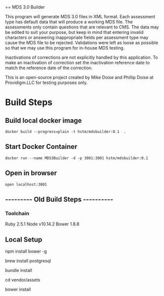 == MDS 3.0 Builder

This program will generate MDS 3.0 files in XML format. Each assessment type has default data that will produce a working MDS file. The assessments only contain questions that are relevant to CMS. The data may be edited to suit your purpose, but keep in mind that entering invalid characters or answering inappropriate fields per assessment type may cause the MDS file to be rejected. Validations were left as loose as possible so that we may use this program for in-house MDS testing.

Inactivations of corrections are not explicitly handled by this application. To make an inactivation of correction set the inactivation reference date to match the reference date of the correction.

This is an open-source project created by Mike Doise and Phillip Doise at Providigm.LLC for testing purposes only.

# Build Steps
## Build local docker image
```docker build --progress=plain -t hstm/mdsbuilder:0.1  .```
## Start Docker Container
```docker run --name MDS3Builder -d -p 3001:3001 hstm/mdsbuilder:0.1```
## Open in browser
```open localhost:3001```



## --------- Old Build Steps ----------

### Toolchain

Ruby 2.5.1
Node v10.14.2
Bower 1.8.8


## Local Setup

npm install bower -g

brew install postgresql

bundle install

cd vendor/assets

bower install
